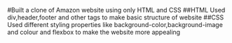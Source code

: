 #Built a clone of Amazon website using only HTML and CSS
##HTML
  Used div,header,footer and other tags to make basic structure of website
##CSS
  Used different styling properties like background-color,background-image and colour and flexbox to make the website more appealing

